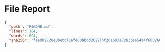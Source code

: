# File Report

````json
{
  "path": "README.md",
  "lines": 184,
  "words": 694,
  "sha256": "faed09728e0bebb78afe80bbdd26297bf26a693e7283bea54a4f6002609be116"
}

````
